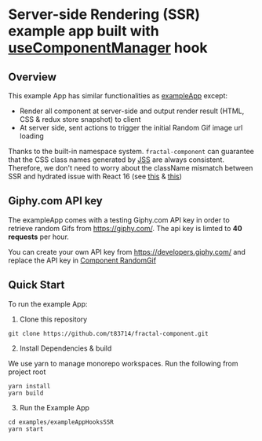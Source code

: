 # Server-side Rendering (SSR) example app built with [useComponentManager](https://t83714.github.io/fractal-component/api/useComponentManager.html) hook

## Overview
This example App has similar functionalities as [exampleApp](../exampleApp) except:
- Render all component at server-side and output render result (HTML, CSS & redux store snapshot) to client
- At server side, sent actions to trigger the initial Random Gif image url loading

Thanks to the built-in namespace system. `fractal-component` can guarantee that the CSS class names generated by [JSS](https://github.com/cssinjs/jss) are always consistent. Therefore, we don't need to worry about the className mismatch between SSR and hydrated issue with React 16 (see [this](https://github.com/mui-org/material-ui/issues/8522) & [this](https://github.com/cssinjs/jss/issues/677))

## Giphy.com API key

The exampleApp comes with a testing Giphy.com API key in order to retrieve random Gifs from https://giphy.com/. The api key is limted to **40 requests** per hour.

You can create your own API key from https://developers.giphy.com/ and replace the API key in [Component RandomGif](src/components/RandomGif/index.js)

## Quick Start

To run the example App:

1. Clone this repository
```
git clone https://github.com/t83714/fractal-component.git
```

2. Install Dependencies & build

We use yarn to manage monorepo workspaces. Run the following from project root

```
yarn install
yarn build
```

3. Run the Example App

```
cd examples/exampleAppHooksSSR
yarn start
```